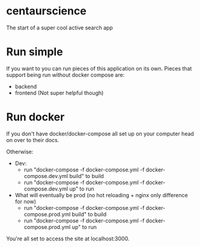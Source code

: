 # centaurscience
The start of a super cool active search app

# Run simple

If you want to you can run pieces of this application on its own. Pieces that support being run without docker compose are:
  - backend
  - frontend (Not super helpful though)

# Run docker

If you don't have docker/docker-compose all set up on your computer head on over to their docs. 

Otherwise:
  - Dev: 
    - run "docker-compose -f docker-compose.yml -f docker-compose.dev.yml build" to build
    - run "docker-compose -f docker-compose.yml -f docker-compose.dev.yml up" to run
  - What will eventually be prod (no hot reloading + nginx only difference for now)
    - run "docker-compose -f docker-compose.yml -f docker-compose.prod.yml build" to build
    - run "docker-compose -f docker-compose.yml -f docker-compose.prod.yml up" to run

You're all set to access the site at localhost:3000.

